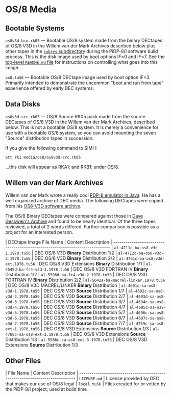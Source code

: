 # OS/8 Media


## Bootable Systems

`os8v3d-bin.rk05` — Bootable OS/8 system made from the binary DECtapes
of OS/8 V3D in the Willem van der Mark Archives described below plus
other tapes in the [`subsys` subdirectory](/file/media/os8/subsys)
during the PiDP-8/I software build process. This is the disk image used
by boot options IF=0 and IF=7. See the [top-level `README.md`
file][tlrm] for instructions on controlling what goes into this image.

`os8.tu56` — Bootable OS/8 DECtape image used by boot option IF=3.
Primarily intended to demonstrate the uncommon "boot and run from tape"
experience offered by early DEC systems.


## Data Disks

`os8v3d-src.rk05` — OS/8 Source RK05 pack made from the source DECtapes
of OS/8 V3D in the Willem van der Mark Archives, described below. This
is not a bootable OS/8 system. It is merely a convenience for use with a
bootable OS/8 system, so you can avoid mounting the seven "Source"
distribution tapes in succession.

If you give the following command to SIMH:

    att rk1 media/os8/os8v3d-src.rk05
   
...this disk will appear as RKA1: and RKB1: under OS/8.


## Willem van der Mark Archives

Willem van der Mark wrote a really cool [PDP-8 emulator in Java][vdms].
He has a well organized archive of DEC media.  The following DECtapes
were copied from his [OS8-V3D software archive][vdms].

The OS/8 Binary DECtapes were compared against those in [Dave Gesswein's
Archive][dga] and found to be nearly identical.  Of the three tapes
reviewed, a total of 2 words differed. Further comparison is possible as
a project for an interested person.

| DECtape Image File Name               | Content Description
| ----------------------------------------------------------------------------
| `al-4711c-ba-os8-v3d-1.1978.tu56`     | DEC OS/8 V3D **Binary** Distribution  1/2
| `al-4712c-ba-os8-v3d-2.1978.tu56`     | DEC OS/8 V3D **Binary** Distribution  2/2
| `al-4761c-ba-os8-v3d-ext.1978.tu56`   | DEC OS/8 V3D Extensions **Binary** Distribution  1/1
| `al-4549d-ba-fr4-v3d-1.1978.tu56`     | DEC OS/8 V3D FORTRAN IV **Binary** Distribution  1/2
| `al-5596d-ba-fr4-v3d-2.1978.tu56`     | DEC OS/8 V3D FORTRAN IV **Binary** Distribution  2/2
| `al-5642a-ba-macrel-linker.1978.tu56` | DEC OS/8 V3D MACREL/LINKER **Binary** Distribution 
| `al-4691c-sa-os8-v3d-1.1978.tu56`     | DEC OS/8 V3D **Source** Distribution  1/7
| `al-4692c-sa-os8-v3d-2.1978.tu56`     | DEC OS/8 V3D **Source** Distribution  2/7
| `al-4693d-sa-os8-v3d-3.1978.tu56`     | DEC OS/8 V3D **Source** Distribution  3/7
| `al-4694c-sa-os8-v3d-4.1978.tu56`     | DEC OS/8 V3D **Source** Distribution  4/7
| `al-4695c-sa-os8-v3d-5.1978.tu56`     | DEC OS/8 V3D **Source** Distribution  5/7
| `al-4696c-sa-os8-v3d-6.1978.tu56`     | DEC OS/8 V3D **Source** Distribution  6/7
| `al-4697c-sa-os8-v3d-7.1978.tu56`     | DEC OS/8 V3D **Source** Distribution  7/7
| `al-4759c-sa-os8-ext-1.1978.tu56`     | DEC OS/8 V3D Extensions **Source** Distribution  1/3
| `al-4760c-sa-os8-ext-2.1978.tu56`     | DEC OS/8 V3D Extensions **Source** Distribution  1/3
| `al-5586c-sa-os8-ext-3.1978.tu56`     | DEC OS/8 V3D Extensions **Source** Distribution  1/3


## Other Files

| File Name       | Content Description
| ----------------------------------------------------------------------------
| `LICENSE.md`    | License provided by DEC that makes our use of OS/8 legal
| `local.tu56`    | Files created for or vetted by the PiDP-8/I project; used at build time

[dga]:  http://www.pdp8online.com/images/images/misc_dectapes.shtml
[tlrm]: /doc/trunk/README.md
[vdms]: http://vandermark.ch/pdp8/index.php?n=OS8.OS8-V3D
[vdma]: http://vandermark.ch/pdp8/index.php
